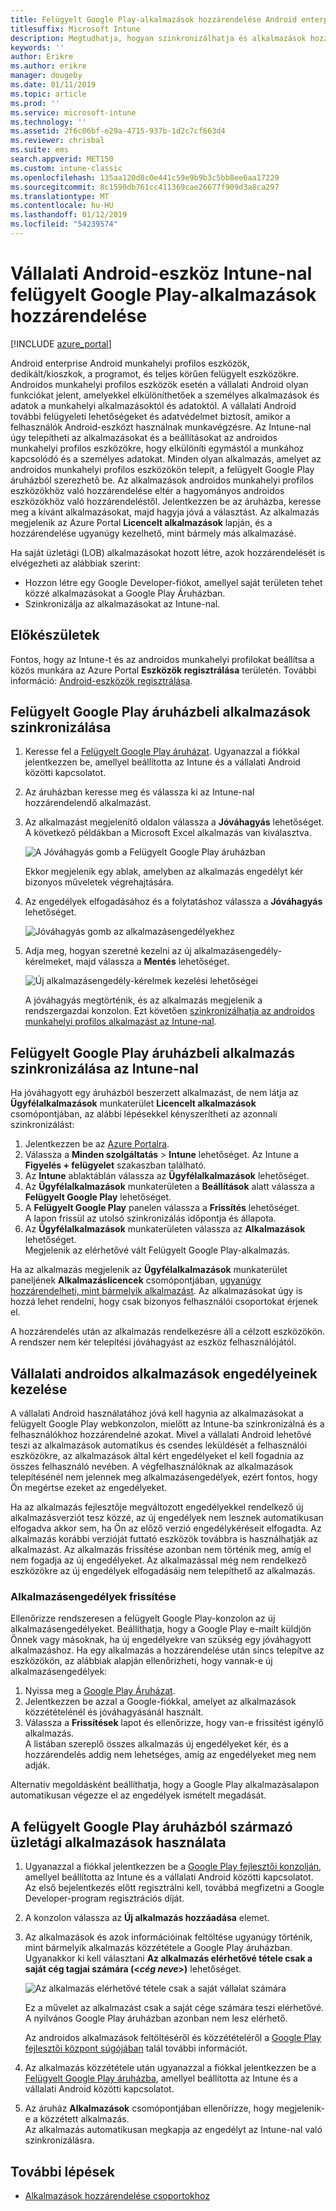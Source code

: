 ```yaml
---
title: Felügyelt Google Play-alkalmazások hozzárendelése Android enterprise-eszközök
titlesuffix: Microsoft Intune
description: Megtudhatja, hogyan szinkronizálhatja és alkalmazások hozzárendelése Android enterprise-eszközöket a felügyelt Google Play áruházból.
keywords: ''
author: Erikre
ms.author: erikre
manager: dougeby
ms.date: 01/11/2019
ms.topic: article
ms.prod: ''
ms.service: microsoft-intune
ms.technology: ''
ms.assetid: 2f6c06bf-e29a-4715-937b-1d2c7cf663d4
ms.reviewer: chrisbal
ms.suite: ems
search.appverid: MET150
ms.custom: intune-classic
ms.openlocfilehash: 135aa120d8c0e441c59e9b9b3c5bb8ee6aa17229
ms.sourcegitcommit: 8c1590db761cc411369cae26677f909d3a8ca297
ms.translationtype: MT
ms.contentlocale: hu-HU
ms.lasthandoff: 01/12/2019
ms.locfileid: "54239574"
---
```

# <a name="assign-managed-google-play-apps-to-android-enterprise-devices-with-intune"></a>Vállalati Android-eszköz Intune-nal felügyelt Google Play-alkalmazások hozzárendelése

[!INCLUDE [azure_portal](./includes/azure_portal.md)]

Android enterprise Android munkahelyi profilos eszközök, dedikált/kioszkok, a programot, és teljes körűen felügyelt eszközökre. Androidos munkahelyi profilos eszközök esetén a vállalati Android olyan funkciókat jelent, amelyekkel elkülöníthetőek a személyes alkalmazások és adatok a munkahelyi alkalmazásoktól és adatoktól. A vállalati Android további felügyeleti lehetőségeket és adatvédelmet biztosít, amikor a felhasználók Android-eszközt használnak munkavégzésre. Az Intune-nal úgy telepítheti az alkalmazásokat és a beállításokat az androidos munkahelyi profilos eszközökre, hogy elkülöníti egymástól a munkához kapcsolódó és a személyes adatokat. Minden olyan alkalmazás, amelyet az androidos munkahelyi profilos eszközökön telepít, a felügyelt Google Play áruházból szerezhető be. Az alkalmazások androidos munkahelyi profilos eszközökhöz való hozzárendelése eltér a hagyományos androidos eszközökhöz való hozzárendeléstől. Jelentkezzen be az áruházba, keresse meg a kívánt alkalmazásokat, majd hagyja jóvá a választást. Az alkalmazás megjelenik az Azure Portal **Licencelt alkalmazások** lapján, és a hozzárendelése ugyanúgy kezelhető, mint bármely más alkalmazásé.

Ha saját üzletági (LOB) alkalmazásokat hozott létre, azok hozzárendelését is elvégezheti az alábbiak szerint:
- Hozzon létre egy Google Developer-fiókot, amellyel saját területen tehet közzé alkalmazásokat a Google Play Áruházban.
- Szinkronizálja az alkalmazásokat az Intune-nal.

## <a name="before-you-start"></a>Előkészületek

Fontos, hogy az Intune-t és az androidos munkahelyi profilokat beállítsa a közös munkára az Azure Portal **Eszközök regisztrálása** területén. További információ: [Android-eszközök regisztrálása](android-work-profile-enroll.md).

## <a name="synchronize-an-app-from-the-managed-google-play-store"></a>Felügyelt Google Play áruházbeli alkalmazások szinkronizálása

1. Keresse fel a [Felügyelt Google Play áruházat](https://play.google.com/work). Ugyanazzal a fiókkal jelentkezzen be, amellyel beállította az Intune és a vállalati Android közötti kapcsolatot.
2. Az áruházban keresse meg és válassza ki az Intune-nal hozzárendelendő alkalmazást.
3. Az alkalmazást megjelenítő oldalon válassza a **Jóváhagyás** lehetőséget.  
    A következő példákban a Microsoft Excel alkalmazás van kiválasztva.

    ![A Jóváhagyás gomb a Felügyelt Google Play áruházban](media/approve.png)
    
   Ekkor megjelenik egy ablak, amelyben az alkalmazás engedélyt kér bizonyos műveletek végrehajtására. 

4. Az engedélyek elfogadásához és a folytatáshoz válassza a **Jóváhagyás** lehetőséget.

    ![Jóváhagyás gomb az alkalmazásengedélyekhez](media/approve-app-permissions.png)

5. Adja meg, hogyan szeretné kezelni az új alkalmazásengedély-kérelmeket, majd válassza a **Mentés** lehetőséget.

    ![Új alkalmazásengedély-kérelmek kezelési lehetőségei](media/approve-app-settings.png)

    A jóváhagyás megtörténik, és az alkalmazás megjelenik a rendszergazdai konzolon. Ezt követően [szinkronizálhatja az androidos munkahelyi profilos alkalmazást az Intune-nal](apps-add-android-for-work.md#sync-a-managed-google-play-app-with-intune). 

## <a name="sync-a-managed-google-play-app-with-intune"></a>Felügyelt Google Play áruházbeli alkalmazás szinkronizálása az Intune-nal

Ha jóváhagyott egy áruházból beszerzett alkalmazást, de nem látja az **Ügyfélalkalmazások** munkaterület **Licencelt alkalmazások** csomópontjában, az alábbi lépésekkel kényszerítheti az azonnali szinkronizálást:

1. Jelentkezzen be az [Azure Portalra](https://portal.azure.com).
2. Válassza a **Minden szolgáltatás** > **Intune** lehetőséget. Az Intune a **Figyelés + felügyelet** szakaszban található.
3. Az **Intune** ablaktáblán válassza az **Ügyfélalkalmazások** lehetőséget.
4. Az **Ügyfélalkalmazások** munkaterületen a **Beállítások** alatt válassza a **Felügyelt Google Play** lehetőséget.
5. A **Felügyelt Google Play** panelen válassza a **Frissítés** lehetőséget.  
    A lapon frissül az utolsó szinkronizálás időpontja és állapota.
6. Az **Ügyfélalkalmazások** munkaterületen válassza az **Alkalmazások** lehetőséget.  
    Megjelenik az elérhetővé vált Felügyelt Google Play-alkalmazás.

Ha az alkalmazás megjelenik az **Ügyfélalkalmazások** munkaterület paneljének **Alkalmazáslicencek** csomópontjában, [ugyanúgy hozzárendelheti, mint bármelyik alkalmazást](/intune-azure/manage-apps/deploy-apps). Az alkalmazásokat úgy is hozzá lehet rendelni, hogy csak bizonyos felhasználói csoportokat érjenek el.

A hozzárendelés után az alkalmazás rendelkezésre áll a célzott eszközökön. A rendszer nem kér telepítési jóváhagyást az eszköz felhasználójától.

## <a name="manage-android-enterprise-app-permissions"></a>Vállalati androidos alkalmazások engedélyeinek kezelése
A vállalati Android használatához jóvá kell hagynia az alkalmazásokat a felügyelt Google Play webkonzolon, mielőtt az Intune-ba szinkronizálná és a felhasználókhoz hozzárendelné azokat. Mivel a vállalati Android lehetővé teszi az alkalmazások automatikus és csendes leküldését a felhasználói eszközökre, az alkalmazások által kért engedélyeket el kell fogadnia az összes felhasználó nevében. A végfelhasználóknak az alkalmazások telepítésénél nem jelennek meg alkalmazásengedélyek, ezért fontos, hogy Ön megértse ezeket az engedélyeket.

Ha az alkalmazás fejlesztője megváltozott engedélyekkel rendelkező új alkalmazásverziót tesz közzé, az új engedélyek nem lesznek automatikusan elfogadva akkor sem, ha Ön az előző verzió engedélykéréseit elfogadta. Az alkalmazás korábbi verzióját futtató eszközök továbbra is használhatják az alkalmazást. Az alkalmazás frissítése azonban nem történik meg, amíg el nem fogadja az új engedélyeket. Az alkalmazással még nem rendelkező eszközökre az új engedélyek elfogadásáig nem telepíthető az alkalmazás.

### <a name="update-app-permissions"></a>Alkalmazásengedélyek frissítése

Ellenőrizze rendszeresen a felügyelt Google Play-konzolon az új alkalmazásengedélyeket. Beállíthatja, hogy a Google Play e-mailt küldjön Önnek vagy másoknak, ha új engedélyekre van szükség egy jóváhagyott alkalmazáshoz. Ha egy alkalmazás a hozzárendelése után sincs telepítve az eszközökön, az alábbiak alapján ellenőrizheti, hogy vannak-e új alkalmazásengedélyek:

1. Nyissa meg a [Google Play Áruházat](https://play.google.com/work).
2. Jelentkezzen be azzal a Google-fiókkal, amelyet az alkalmazások közzétételénél és jóváhagyásánál használt.
3. Válassza a **Frissítések** lapot és ellenőrizze, hogy van-e frissítést igénylő alkalmazás.  
    A listában szereplő összes alkalmazás új engedélyeket kér, és a hozzárendelés addig nem lehetséges, amíg az engedélyeket meg nem adják.

Alternatív megoldásként beállíthatja, hogy a Google Play alkalmazásalapon automatikusan végezze el az engedélyek ismételt megadását. 

## <a name="working-with-a-line-of-business-app-from-the-managed-google-play-store"></a>A felügyelt Google Play áruházból származó üzletági alkalmazások használata

1. Ugyanazzal a fiókkal jelentkezzen be a [Google Play fejlesztői konzolján](https://play.google.com/apps/publish), amellyel beállította az Intune és a vállalati Android közötti kapcsolatot.  
    Az első bejelentkezés előtt regisztrálni kell, továbbá megfizetni a Google Developer-program regisztrációs díját.
2. A konzolon válassza az **Új alkalmazás hozzáadása** elemet.
3. Az alkalmazások és azok információinak feltöltése ugyanúgy történik, mint bármelyik alkalmazás közzététele a Google Play áruházban. Ugyanakkor ki kell választani **Az alkalmazás elérhetővé tétele csak a saját cég tagjai számára (<*cég neve*>)** lehetőséget.

    ![Az alkalmazás elérhetővé tétele csak a saját vállalat számára](media/restrict.png)

    Ez a művelet az alkalmazást csak a saját cége számára teszi elérhetővé. A nyilvános Google Play áruházban azonban nem lesz elérhető.

    Az androidos alkalmazások feltöltéséről és közzétételéről a [Google Play fejlesztői központ súgójában](https://support.google.com/googleplay/android-developer/answer/113469) talál további információt.
4. Az alkalmazás közzététele után ugyanazzal a fiókkal jelentkezzen be a [Felügyelt Google Play áruházba](https://play.google.com/work), amellyel beállította az Intune és a vállalati Android közötti kapcsolatot.
5. Az áruház **Alkalmazások** csomópontjában ellenőrizze, hogy megjelenik-e a közzétett alkalmazás.  
    Az alkalmazás automatikusan megkapja az engedélyt az Intune-nal való szinkronizálásra.

## <a name="next-steps"></a>További lépések

- [Alkalmazások hozzárendelése csoportokhoz](apps-deploy.md) 

